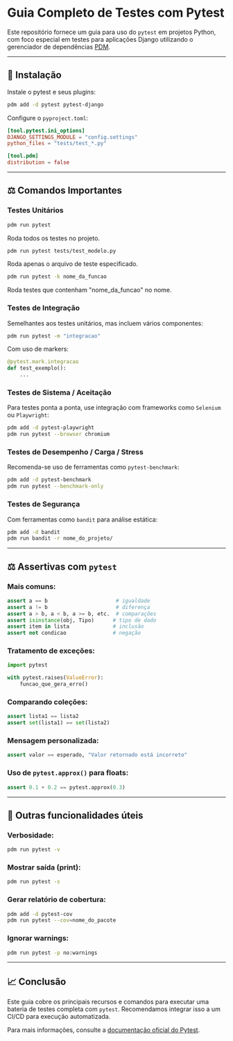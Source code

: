 # Guia Completo de Testes com Pytest

Este repositório fornece um guia para uso do `pytest` em projetos Python, com foco especial em testes para aplicações Django utilizando o gerenciador de dependências [PDM](https://pdm.fming.dev/).

---

## 📁 Instalação

Instale o pytest e seus plugins:

```bash
pdm add -d pytest pytest-django
```

Configure o `pyproject.toml`:

```toml
[tool.pytest.ini_options]
DJANGO_SETTINGS_MODULE = "config.settings"
python_files = "tests/test_*.py"

[tool.pdm]
distribution = false
```

---

## ⚖️ Comandos Importantes

### Testes Unitários

```bash
pdm run pytest
```

Roda todos os testes no projeto.

```bash
pdm run pytest tests/test_modelo.py
```

Roda apenas o arquivo de teste especificado.

```bash
pdm run pytest -k nome_da_funcao
```

Roda testes que contenham "nome\_da\_funcao" no nome.

### Testes de Integração

Semelhantes aos testes unitários, mas incluem vários componentes:

```bash
pdm run pytest -m "integracao"
```

Com uso de markers:

```python
@pytest.mark.integracao
def test_exemplo():
    ...
```

### Testes de Sistema / Aceitação

Para testes ponta a ponta, use integração com frameworks como `Selenium` ou `Playwright`:

```bash
pdm add -d pytest-playwright
pdm run pytest --browser chromium
```

### Testes de Desempenho / Carga / Stress

Recomenda-se uso de ferramentas como `pytest-benchmark`:

```bash
pdm add -d pytest-benchmark
pdm run pytest --benchmark-only
```

### Testes de Segurança

Com ferramentas como `bandit` para análise estática:

```bash
pdm add -d bandit
pdm run bandit -r nome_do_projeto/
```

---

## ⚖️ Assertivas com `pytest`

### Mais comuns:

```python
assert a == b                      # igualdade
assert a != b                      # diferença
assert a > b, a < b, a >= b, etc.  # comparações
assert isinstance(obj, Tipo)      # tipo de dado
assert item in lista              # inclusão
assert not condicao               # negação
```

### Tratamento de exceções:

```python
import pytest

with pytest.raises(ValueError):
    funcao_que_gera_erro()
```

### Comparando coleções:

```python
assert lista1 == lista2
assert set(lista1) == set(lista2)
```

### Mensagem personalizada:

```python
assert valor == esperado, "Valor retornado está incorreto"
```

### Uso de `pytest.approx()` para floats:

```python
assert 0.1 + 0.2 == pytest.approx(0.3)
```

---

## 🔧 Outras funcionalidades úteis

### Verbosidade:

```bash
pdm run pytest -v
```

### Mostrar saída (print):

```bash
pdm run pytest -s
```

### Gerar relatório de cobertura:

```bash
pdm add -d pytest-cov
pdm run pytest --cov=nome_do_pacote
```

### Ignorar warnings:

```bash
pdm run pytest -p no:warnings
```

---

## 📈 Conclusão

Este guia cobre os principais recursos e comandos para executar uma bateria de testes completa com `pytest`. Recomendamos integrar isso a um CI/CD para execução automatizada.

Para mais informações, consulte a [documentação oficial do Pytest](https://docs.pytest.org/en/latest/).
